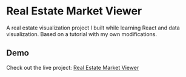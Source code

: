 # Real Estate Market Viewer

A real estate visualization project I built while learning React and data visualization. Based on a tutorial with my own modifications.

## Demo

Check out the live project: [Real Estate Market Viewer](https://real-estate.ryanle.ca/)
